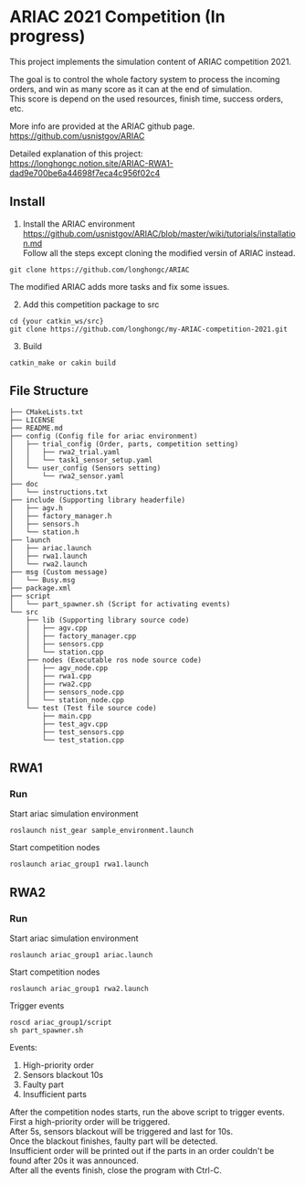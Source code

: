 # ARIAC 2021 Competition (In progress)
This project implements the simulation content of ARIAC competition 2021. 

The goal is to control the whole factory system to process the incoming orders, 
and win as many score as it can at the end of simulation.  
This score is depend on the used resources, finish time, success orders,  etc.

More info are provided at the ARIAC github page.   
https://github.com/usnistgov/ARIAC  

Detailed explanation of this project:  
https://longhongc.notion.site/ARIAC-RWA1-dad9e700be6a44698f7eca4c956f02c4

## Install
1. Install the ARIAC environment  
https://github.com/usnistgov/ARIAC/blob/master/wiki/tutorials/installation.md  
Follow all the steps except cloning the modified versin of ARIAC instead.  
```
git clone https://github.com/longhongc/ARIAC
```
The modified ARIAC adds more tasks and fix some issues. 

2. Add this competition package to src
```
cd {your catkin_ws/src}
git clone https://github.com/longhongc/my-ARIAC-competition-2021.git
```
3. Build
```
catkin_make or cakin build
```

## File Structure
```
├── CMakeLists.txt
├── LICENSE
├── README.md
├── config (Config file for ariac environment)
│   ├── trial_config (Order, parts, competition setting)
│   │   ├── rwa2_trial.yaml
│   │   └── task1_sensor_setup.yaml
│   └── user_config (Sensors setting)
│       └── rwa2_sensor.yaml
├── doc
│   └── instructions.txt
├── include (Supporting library headerfile)
│   ├── agv.h
│   ├── factory_manager.h
│   ├── sensors.h
│   └── station.h
├── launch
│   ├── ariac.launch
│   ├── rwa1.launch
│   └── rwa2.launch
├── msg (Custom message)
│   └── Busy.msg
├── package.xml
├── script
│   └── part_spawner.sh (Script for activating events)
└── src
    ├── lib (Supporting library source code)
    │   ├── agv.cpp
    │   ├── factory_manager.cpp
    │   ├── sensors.cpp
    │   └── station.cpp
    ├── nodes (Executable ros node source code)
    │   ├── agv_node.cpp
    │   ├── rwa1.cpp
    │   ├── rwa2.cpp
    │   ├── sensors_node.cpp
    │   └── station_node.cpp
    └── test (Test file source code)
        ├── main.cpp
        ├── test_agv.cpp
        ├── test_sensors.cpp
        └── test_station.cpp
```
## RWA1
### Run
Start ariac simulation environment
```
roslaunch nist_gear sample_environment.launch
```

Start competition nodes
```
roslaunch ariac_group1 rwa1.launch
```

## RWA2
### Run
Start ariac simulation environment
```
roslaunch ariac_group1 ariac.launch
```

Start competition nodes
```
roslaunch ariac_group1 rwa2.launch
```

Trigger events  
```
roscd ariac_group1/script
sh part_spawner.sh
```
Events:  
1. High-priority order  
2. Sensors blackout 10s  
3. Faulty part  
4. Insufficient parts  

After the competition nodes starts, run the above script to trigger events.  
First a high-priority order will be triggered.  
After 5s, sensors blackout will be triggered and last for 10s.  
Once the blackout finishes, faulty part will be detected.  
Insufficient order will be printed out if the parts in an order couldn't be found after 20s it was announced.   
After all the events finish, close the program with Ctrl-C.  
